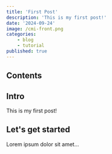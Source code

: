 ```yaml
---
title: 'First Post'
description: 'This is my first post!'
date: '2024-09-24'
image: /cmi-front.png
categories:
    - blog
    - tutorial
published: true
---
```


## Contents

## Intro

This is my first post!

## Let's get started

Lorem ipsum dolor sit amet...
